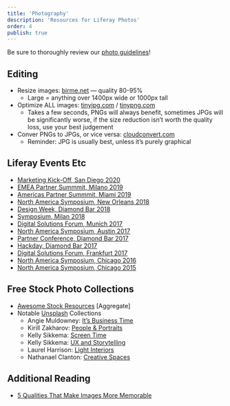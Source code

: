 ```yaml
---
title: 'Photography'
description: 'Resources for Liferay Photos'
order: 4
publish: true
---
```


Be sure to thoroughly review our [photo guidelines](/blueprints/guidelines/photography)!

## Editing

-   Resize images: [birme.net](http://birme.net/) — quality 80-95%
    -   Large = anything over 1400px wide or 1000px tall
-   Optimize ALL images: [tinyjpg.com](http://tinyjpg.com/) / [tinypng.com](http://tinypng.com/)
    -   Takes a few seconds, PNGs will always benefit, sometimes JPGs will be significantly worse, if the size reduction isn’t worth the quality loss, use your best judgement
-   Conver PNGs to JPGs, or vice versa: [cloudconvert.com](http://cloudconvert.com/)
    -   Reminder: JPG is usually best, unless it’s purely graphical

## Liferay Events Etc

-   [Marketing Kick-Off, San Diego 2020](https://photos.app.goo.gl/uKmo4noWTyxzxqwe8)
-   [EMEA Partner Summmit, Milano 2019](https://photos.app.goo.gl/SeVCTmBDXniPyeUeA)
-   [Americas Partner Summmit, Miami 2019](https://photos.app.goo.gl/3nCBATEsKPXkJhrg9)
-   [North America Symposium, New Orleans 2018](https://photos.app.goo.gl/1BokV7mREGDntdycA)
-   [Design Week, Diamond Bar 2018](https://photos.app.goo.gl/h8nzVLpd4fCCGGYF2)
-   [Symposium, Milan 2018](https://photos.app.goo.gl/3VpXSCv3C5EALrJu7)
-   [Digital Solutions Forum, Munich 2017](https://photos.app.goo.gl/sfdAysHzA2rKDrJb2)
-   [North America Symposium, Austin 2017](https://photos.app.goo.gl/Y056ePdF2mUMV6B93)
-   [Partner Conference, Diamond Bar 2017](https://photos.app.goo.gl/cDksEFfCYtK73WbC8)
-   [Hackday, Diamond Bar 2017](https://goo.gl/photos/8XgH3AyppXovuUn97)
-   [Digital Solutions Forum, Frankfurt 2017](https://goo.gl/photos/7vEqQi7xVCCG47M56)
-   [North America Symposium, Chicago 2016](https://photos.app.goo.gl/w7p3tWspqFPv8RAX8)
-   [North America Symposium, Chicago 2015](https://goo.gl/photos/AP94sAKabFXkQraf7)

## Free Stock Photo Collections

-   [Awesome Stock Resources](https://github.com/neutraltone/awesome-stock-resources) [Aggregate]
-   Notable [Unsplash](https://www.unsplash.com) Collections
    -   Angie Muldowney: [It’s Business Time](https://unsplash.com/collections/207682/its-business-time)
    -   Kirill Zakharov: [People & Portraits](https://unsplash.com/collections/302501/people-portraits)
    -   Kelly Sikkema: [Screen Time](https://unsplash.com/collections/837029/screen-time)
    -   Kelly Sikkema: [UX and Storytelling](https://unsplash.com/collections/430471/ux-and-storytelling)
    -   Laurel Harrison: [Light Interiors](https://unsplash.com/collections/975241/light-interiors)
    -   Nathanael Clanton: [Creative Spaces](https://unsplash.com/collections/770996/creative-spaces)

## Additional Reading

-   [5 Qualities That Make Images More Memorable](http://thenextweb.com/5-qualities-that-make-images-more-memorable/)

